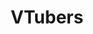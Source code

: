 ---
title: VTubers
description: Learn about the different type of vtubers and their personalities
pubDate: 2023-12-01T16:37:41.978Z
---